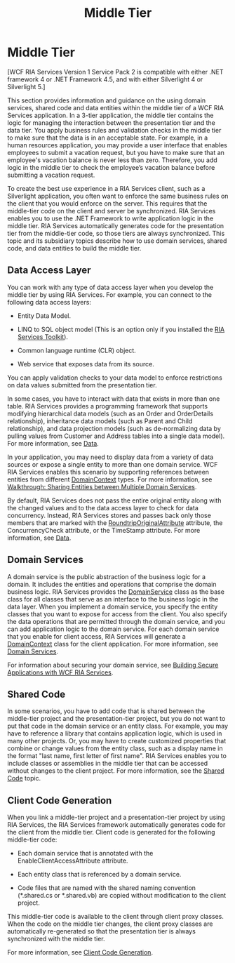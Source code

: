 ﻿---
title: Middle Tier
TOCTitle: Middle Tier
ms:assetid: 4a7ccacc-4951-49ac-bd05-f45d8cbf7fa0
ms:mtpsurl: https://msdn.microsoft.com/en-us/library/Ee707348(v=VS.91)
ms:contentKeyID: 27195656
ms.date: 08/19/2013
mtps_version: v=VS.91
---

# Middle Tier

\[WCF RIA Services Version 1 Service Pack 2 is compatible with either .NET framework 4 or .NET Framework 4.5, and with either Silverlight 4 or Silverlight 5.\]

This section provides information and guidance on the using domain services, shared code and data entities within the middle tier of a WCF RIA Services application. In a 3-tier application, the middle tier contains the logic for managing the interaction between the presentation tier and the data tier. You apply business rules and validation checks in the middle tier to make sure that the data is in an acceptable state. For example, in a human resources application, you may provide a user interface that enables employees to submit a vacation request, but you have to make sure that an employee's vacation balance is never less than zero. Therefore, you add logic in the middle tier to check the employee’s vacation balance before submitting a vacation request.

To create the best use experience in a RIA Services client, such as a Silverlight application, you often want to enforce the same business rules on the client that you would enforce on the server. This requires that the middle-tier code on the client and server be synchronized. RIA Services enables you to use the .NET Framework to write application logic in the middle tier. RIA Services automatically generates code for the presentation tier from the middle-tier code, so those tiers are always synchronized. This topic and its subsidiary topics describe how to use domain services, shared code, and data entities to build the middle tier.

## Data Access Layer

You can work with any type of data access layer when you develop the middle tier by using RIA Services. For example, you can connect to the following data access layers:

  - Entity Data Model.

  - LINQ to SQL object model (This is an option only if you installed the [RIA Services Toolkit](http://go.microsoft.com/fwlink/?linkid=185121)).

  - Common language runtime (CLR) object.

  - Web service that exposes data from its source.

You can apply validation checks to your data model to enforce restrictions on data values submitted from the presentation tier.

In some cases, you have to interact with data that exists in more than one table. RIA Services provides a programming framework that supports modifying hierarchical data models (such as an Order and OrderDetails relationship), inheritance data models (such as Parent and Child relationship), and data projection models (such as de-normalizing data by pulling values from Customer and Address tables into a single data model). For more information, see [Data](ee707356\(v=vs.91\).md).

In your application, you may need to display data from a variety of data sources or expose a single entity to more than one domain service. WCF RIA Services enables this scenario by supporting references between entities from different [DomainContext](ff422732\(v=vs.91\).md) types. For more information, see [Walkthrough: Sharing Entities between Multiple Domain Services](ff422034\(v=vs.91\).md).

By default, RIA Services does not pass the entire original entity along with the changed values and to the data access layer to check for data concurrency. Instead, RIA Services stores and passes back only those members that are marked with the [RoundtripOriginalAttribute](ff423279\(v=vs.91\).md) attribute, the ConcurrencyCheck attribute, or the TimeStamp attribute. For more information, see [Data](ee707356\(v=vs.91\).md).

## Domain Services

A domain service is the public abstraction of the business logic for a domain. It includes the entities and operations that comprise the domain business logic. RIA Services provides the [DomainService](ff422911\(v=vs.91\).md) class as the base class for all classes that serve as an interface to the business logic in the data layer. When you implement a domain service, you specify the entity classes that you want to expose for access from the client. You also specify the data operations that are permitted through the domain service, and you can add application logic to the domain service. For each domain service that you enable for client access, RIA Services will generate a [DomainContext](ff422732\(v=vs.91\).md) class for the client application. For more information, see [Domain Services](ee707373\(v=vs.91\).md).

For information about securing your domain service, see [Building Secure Applications with WCF RIA Services](ff626373\(v=vs.91\).md).

## Shared Code

In some scenarios, you have to add code that is shared between the middle-tier project and the presentation-tier project, but you do not want to put that code in the domain service or an entity class. For example, you may have to reference a library that contains application logic, which is used in many other projects. Or, you may have to create customized properties that combine or change values from the entity class, such as a display name in the format "last name, first letter of first name". RIA Services enables you to include classes or assemblies in the middle tier that can be accessed without changes to the client project. For more information, see the [Shared Code](ee707371\(v=vs.91\).md) topic.

## Client Code Generation

When you link a middle-tier project and a presentation-tier project by using RIA Services, the RIA Services framework automatically generates code for the client from the middle tier. Client code is generated for the following middle-tier code:

  - Each domain service that is annotated with the EnableClientAccessAttribute attribute.

  - Each entity class that is referenced by a domain service.

  - Code files that are named with the shared naming convention (\*.shared.cs or \*.shared.vb) are copied without modification to the client project.

This middle-tier code is available to the client through client proxy classes. When the code on the middle tier changes, the client proxy classes are automatically re-generated so that the presentation tier is always synchronized with the middle tier.

For more information, see [Client Code Generation](ee707359\(v=vs.91\).md).

